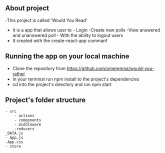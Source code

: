 ## About project

-This project is called 'Would You Read'

- It is a app that allows user to - Login
  -Create new polls
  -View answered and unanswered poll - With the ability to logout users
- It created with the create-react-app commanf

## Running the app on your local machine

- Clone the repository from https://github.com/omerenma/would-you-rather
- In your terminal run npm install to the project's dependencies
- cd into the project's directory and run npm start

## Project's folder structure

    - src
        - actions
        - components
        - middleware
        -reducers
    _DATA.js
    - App.js
    -App.css
    - store
